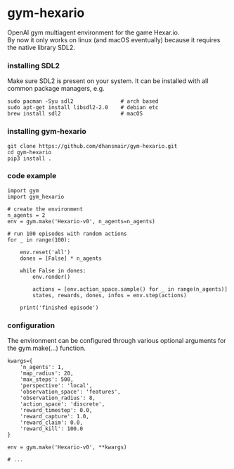 # gym-hexario
OpenAI gym multiagent environment for the game Hexar.io.  
By now it only works on linux (and macOS eventually) because it requires the native library SDL2. 

### installing SDL2
Make sure SDL2 is present on your system. 
It can be installed with all common package managers, e.g.
```
sudo pacman -Syu sdl2               # arch based
sudo apt-get install libsdl2-2.0    # debian etc
brew install sdl2                   # macOS
```

### installing gym-hexario
```
git clone https://github.com/dhansmair/gym-hexario.git
cd gym-hexario
pip3 install .

```

### code example
```
import gym
import gym_hexario

# create the environment
n_agents = 2
env = gym.make('Hexario-v0', n_agents=n_agents)

# run 100 episodes with random actions
for _ in range(100):

    env.reset('all')
    dones = [False] * n_agents

    while False in dones:
        env.render()

        actions = [env.action_space.sample() for _ in range(n_agents)]
        states, rewards, dones, infos = env.step(actions)

    print('finished episode')
```

### configuration
The environment can be configured through various optional arguments for the gym.make(...) function.  
```
kwargs={
    'n_agents': 1,
    'map_radius': 20,
    'max_steps': 500,
    'perspective': 'local',
    'observation_space': 'features',
    'observation_radius': 8,
    'action_space': 'discrete',
    'reward_timestep': 0.0,
    'reward_capture': 1.0,
    'reward_claim': 0.0,
    'reward_kill': 100.0
}

env = gym.make('Hexario-v0', **kwargs)

# ...
```
